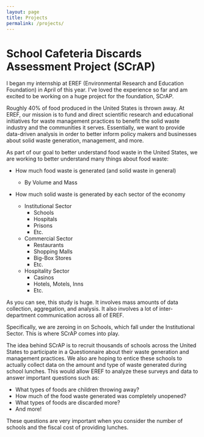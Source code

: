 ```yaml
---
layout: page
title: Projects
permalink: /projects/
---
```

# School Cafeteria Discards Assessment Project (SCrAP)

I began my internship at EREF (Environmental Research and Education Foundation) in April of this year. I've loved the experience so far and am excited to be working on a huge project for the foundation, SCrAP.

Roughly 40% of food produced in the United States is thrown away.  At EREF, our mission is to fund and direct scientific research and educational initiatives for waste management practices to benefit the solid waste industry and the communities it serves.
Essentially, we want to provide data-driven analysis in order to better inform policy makers and businesses about solid waste generation, management, and more.  

As part of our goal to better understand food waste in the United States, we are working to better understand many things about food waste:

* How much food waste is generated (and solid waste in general)
  * By Volume and Mass

* How much solid waste is generated by each sector of the economy
  * Institutional Sector
    * Schools
    * Hospitals
    * Prisons
    * Etc.
  * Commercial Sector
    * Restaurants
    * Shopping Malls
    * Big-Box Stores
    * Etc. 
  * Hospitality Sector
    * Casinos
    * Hotels, Motels, Inns
    * Etc. 

As you can see, this study is huge.  It involves mass amounts of data collection, aggregation, and analysis.  It also involves a lot of inter-department communication across all of EREF. 

Specifically, we are zeroing in on Schools, which fall under the Institutional Sector.  This is where SCrAP comes into play.

The idea behind SCrAP is to recruit thousands of schools across the United States to participate in a Questionnaire about their waste generation and management practices.
We also are hoping to entice these schools to actually collect data on the amount and type of waste generated during school lunches.  This would allow EREF to analyze these surveys and data to answer important questions such as: 

* What types of foods are children throwing away?
* How much of the food waste generated was completely unopened?
* What types of foods are discarded more?
* And more! 

These questions are very important when you consider the number of schools and the fiscal cost of providing lunches.  

